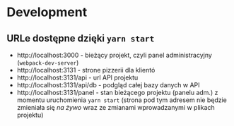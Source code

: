 # Development

## URLe dostępne dzięki `yarn start`

- http://localhost:3000 - bieżący projekt, czyli panel administracyjny (`webpack-dev-server`)
- http://localhost:3131 - strone pizzerii dla klientó
- http://localhost:3131/api - url API projektu
- http://localhost:3131/api/db - podgląd całej bazy danych w API
- http://localhost:3131/panel - stan bieżącego projektu (panelu adm.) z momentu uruchomienia `yarn start` (strona pod tym adresem nie będzie zmieniała się *na żywo* wraz ze zmianami wprowadzanymi w plikach projektu)